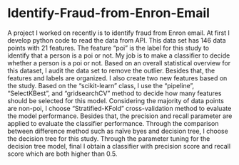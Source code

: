 # Identify-Fraud-from-Enron-Email
A project I worked on recently is to identify fraud from Enron email. At first I develop python code to read the data from API. This data set has 146 data points with 21 features. The feature “poi” is the label for this study to identify that a person is a poi or not. My job is to make a classifier to decide whether a person is a poi or not. 
Based on an overall statistical overview for this dataset, I audit the data set to remove the outlier. Besides that, the features and labels are organized. I also create two new features based on the study. Based on the “scikit-learn” class, I use the “pipeline”, “SelectKBest”, and “gridsearchCV” method to decide how many features should be selected for this model. Considering the majority of data points are non-poi, I choose “Stratified-KFold” cross-validation method to evaluate the model performance. Besides that, the precision and recall parameter are applied to evaluate the classifier performance. Through the comparison between difference method such as naïve byes and decision tree, I choose the decision tree for this study. Through the parameter tuning for the decision tree model, final I obtain a classifier with precision score and recall score which are both higher than 0.5.

